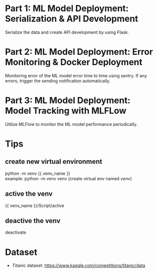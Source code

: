 # Part 1: ML Model Deployment: Serialization & API Development
Serialize the data and create API development by using Flask.

# Part 2: ML Model Deployment: Error Monitoring & Docker Deployment
Monitoring error of the ML model error time to time using sentry. If any errors, trigger the sending notification automatically. 

# Part 3: ML Model Deployment: Model Tracking with MLFLow
Utilize MLFlow to monitor the ML model performance periodically.

# Tips
## create new virtual environment
python -m venv {{ venv_name }} <br/>
example: python -m venv venv    (create virtual env named *venv*)

## active the venv
{{ venv_name }}/Script/active

## deactive the venv
deactivate


# Dataset
- Titanic dataset: https://www.kaggle.com/competitions/titanic/data
